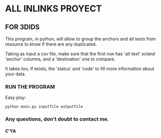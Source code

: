 # ALL INLINKS PROYECT

## FOR 3DIDS

This program, in python, will allow to group the anchors and alt texts from resource to know if there are any duplicated.

Taking as input a csv file, make sure that the first row has 'alt text' or/and 'anchor' columns, and a 'destination' one to compare.

It takes too, if exists, the 'status' and 'code' to fill more information about your data.

### RUN THE PROGRAM
Easy pisy:
```
python main.py inputfile outputfile
```

### Any questions, don't doubt to contact me.
#### C'YA